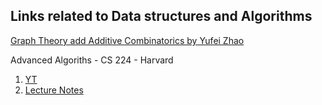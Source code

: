 ## Links related to Data structures and Algorithms

[Graph Theory add Additive Combinatorics by Yufei Zhao](https://x.com/Riazi_Cafe_en/status/1859753100040675582)

Advanced Algoriths - CS 224 - Harvard
  1. [YT](https://www.youtube.com/playlist?list=PL2SOU6wwxB0uP4rJgf5ayhHWgw7akUWSf)
  2. [Lecture Notes](https://people.seas.harvard.edu/~cs224/spring17/lec.html)
